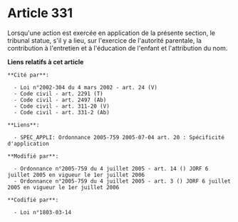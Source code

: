 # Article 331

Lorsqu'une action est exercée en application de la présente section, le tribunal statue, s'il y a lieu, sur l'exercice de
l'autorité parentale, la contribution à l'entretien et à l'éducation de l'enfant et l'attribution du nom.

**Liens relatifs à cet article**

	**Cité par**:

	  - Loi n°2002-304 du 4 mars 2002 - art. 24 (V)
	  - Code civil - art. 2291 (T)
	  - Code civil - art. 2497 (Ab)
	  - Code civil - art. 311-20 (V)
	  - Code civil - art. 331-2 (Ab)

	**Liens**:

	  - SPEC_APPLI: Ordonnance 2005-759 2005-07-04 art. 20 : Spécificité d'application

	**Modifié par**:

	  - Ordonnance n°2005-759 du 4 juillet 2005 - art. 14 () JORF 6 juillet 2005 en vigueur le 1er juillet 2006
	  - Ordonnance n°2005-759 du 4 juillet 2005 - art. 3 () JORF 6 juillet 2005 en vigueur le 1er juillet 2006

	**Codifié par**:

	  - Loi n°1803-03-14
